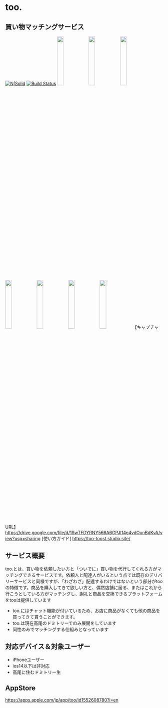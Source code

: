 # too.

## 買い物マッチングサービス
[![N|Solid](https://cldup.com/dTxpPi9lDf.thumb.png)](https://nodesource.com/products/nsolid)
[![Build Status](https://travis-ci.org/joemccann/dillinger.svg?branch=master)](https://travis-ci.org/joemccann/dillinger)
<img src="https://lh3.googleusercontent.com/GC0lmJefmHTo6QLTi7-SiHSvuwJICptcKN4pvwBxrn093Z31egOfxyyCZoVjcOMR30JSzSKgO1SNwtyxBj_dwASarFdpc8cBFrsMPmEdl2ZQpLzTvbjZcSHsyeMd2Bv_BRdrpSSvEh65vvXSjU8AIy3Erymp49gSJFFRgqJ8b9bGRpxad_OsoLZjQttAe43MhE2T-NI0-XZ3mamvOSD4WiK_ELDAb6SwheMVdukziRyFYGPP7lS_Rs8ycjCttrzpnTVP00K6mX6GD2hpt4pBvU-66XyRVqnfig327ny-23wOtkXlOk7MtbS_d86dNsg8qhNABo5ediAcLTJLZccBk9ixbC97lrNat0xz02r2GWSrlgswhknxIm6xeWdIUJq0gBSgIoroojapefxpIT5VyQlO59_6dmnykxgLACA9RGXRdLh4MvkqEqrEHIPNoyIs8mLcb0YHC1AycIlpa-oMwNrLs-yCYp_TBFGa-UnXnt6zKQZV5UTwyL8LOZamgW1NKPdXgh3KNNe5_MLt2R4PYS2-1SCqX_7vcY8qt9qz55kuXeHgzx737-pPqdu61XGP_gPMdHgF4LZnwnpE50iJMH_hz9WvJUvLnB1fiKf2lCqtTlWZiPTIQlpJ6pTVwa2FFGjFlzg3lJsC9dTt9OEmrMhepPs6MB7UYGTEDqRoPVt5FantY-a1lSBtQ2i6VJJqZJ-yMdXePiYv8cjcboDeqg=w472-h1000-no?authuser=0" width=20%><img src="https://lh3.googleusercontent.com/4ml_9N51GV9fTGbaY6EKzY4tjt-3HU8tSmkj5LGJ33NAewIHsPGo0y1OYQsgo4R25_0w4KpGjEsIVf7xx3kxSOJouimuvmi5TpyVGnB930Te6PoNeXcIdYiePD0WMHJawwKkPHicu3j8oOFG3eH07-NUlrlZ5Y-tAraY0PAyALDpykIQxDXSMye0_Cp6jZOr34n6aG1TcCAoZ09AAOCAJiJ_NIuWNKaEK3Slad-xB1E1BAJwrgCtgtB5on9R49DtWV-mWVqVMnNktVuBfmgVb_-J5Vldf-macZNfUB_dWKB0ZEyJNX3-25bQ9V0Cb0P34Fh0wt1hD5EO7un-7Zbmc2QC_CMnKhIHhlhAd53LonUiiesPAqgf9ox7xU98ruqHxBGeO7dnDJ9UmK1AYZeW4FuvGAT_mza0m9Se_D8o-oYt8MvKWPfPt4wkc_CBjMWb3fxU3RMhf9hyErO_Ge4OeHcnd_MRln686Pu6p2rDqti5IUmC4IJ0Zsg_Oal2v4xWlVIGLQBvPVYwkeJs0dY_hcZ2mUifn71z-MlO6Sc9ivQgQdIMA82Fn6uubVEyEDM76cQvaK5WWgCIN14m-NzRqE7EezzM94thOP1SnkM6C-RTF6efYvFaiDJCZh64lkLC128V3fnMJSeRik-SWlQR4_j6cBvJlytA3sMcGbLqdcWI7p6COGH415ftpxcu9j5zSDEJLLK7ENHUhfW-d_1wKw=w638-h1360-no?authuser=0" width=20%><img src="https://lh3.googleusercontent.com/aMuKVYjZxLEmBx5dNOS8K26uvfm0vByPr7Px4Lbl_L_3FqTFqhbLOFfsTfp_1llNx5euojgaUC23dloSPsLxtpquU_iLt9jFeOFXChqaTJlgKA7ccV_IqR0QqJV-xLTJ5eQFMjXD_CfVRuhfg8aepebOXMHZORCINo5KDkOg-1-CCZdQmeIGZ6zVcCgoC1mezZfbIlTtNOmDYLPZe8PqrhYZ0KNSMwYgjtBAzWorT96JbGmew80Z7m_ooV0b_mCKckG-FyffTuu4AXO5LNApCXKoRHQW0-j38WDnXo0iaqKbPDiJGDZCNxlN3GooC2c3vQZbwttUYhGtx8J0QzNteZht17UQ8iD1Vj8bFB-Hxscjhwp5NTEp6NYjL-eaZCA3IsCP7VgAmrRKTnySPunufFq_tphOx1n65xb1E9u-zJ72u6oCFMAFg6eEjEUYk2a0-sigakJMyhbqDuo1vJWJ-wDl6NqOG5_scnkxu1yZOT5WNiLxymwZQUt_2GvQPVvLFbF-73sOc2KVq7iv29z3CpvX91FtAJ-kqmWBRWDVGJgQixawZ1ok_If1V3ZrH5K_n7pSkZlrmhhQVz6Owh0__6hDpcaeprM3j7GURqFZZlaTw73QHdWF9bPKQNeMz1YITkUQ3QmtbOY4vbQ1VMfmcIQl4hgIu0ICL9SoOYjlhYLHSRdo_g6FCAdhO258JxxWnPoUxpPr6WPZxSYvXk1sqQ=w638-h1356-no?authuser=0" width=20%><img src="https://lh3.googleusercontent.com/TnVDw4vrjb9GuLuaQOPJv0iv-P5vItCGDgRO3HGcVWm2G8_z6I_EV5iEpzKxW5tYnQFOfVU7JoxelTOADaUnVkcB6w6XGnzDWW7dDO1tuz0416i8Pd8lizDG-0vJKVRP2_xY5vzyUINrYrKUNzVMBvyOq85eNkgEbPS5aux4E4Wmh_05bQzo7f2qFBDETjAUgjUBNOPfWjO2DItQG7iiZxoo3oHrhFsA68GL6qOPIBsP1H1rpVXxbuE1mivZ7dMChXhaX6d_gxcULCRqJkNwk8NlXK11LNX-FRd8nV2UH8KMQk9KLQE7HiGIDQ8br_iobbevaMyl5KoeVlnQbDdpquYwpMv4m4jxSAG_PM2bx_thK-zI2uQD_QJNr03f6hDYEz9BPImRCsZ8Aq9zcGswOQWuzqnReKd1QlHQc6JwgZFil0eCVsUkXB5m5mhj2sWXhE0BqulDN4qHNpnA1AzSIhQ7BcQLWSgWPc0Koap84t11lh5hheHI2cih26LG5kfqZXTeEgduKvNUE6qK6Q_USfWZI0eWMpbGnRrx2MtPbNUDZxuLf07izqSXEbgWjFMCX5LCGEUROgwioo31HDF2az3VfCMmdtl27tHYux-vRmM0h8E-HFdW_ojt3wr5NYFTTeH_cgGFQLzPWFnnXxpGn2yMiDgGxCbwV3F3w1iCeVJMIozSzg5dlGSSC7uXCCrf_IwpkcTmf2A80QQikcUzDw=w652-h1356-no?authuser=0" width=20%><img src="https://lh3.googleusercontent.com/miKxWUyQCo5utTpn_gAbAdNbhcxYQwE77bBJYVm47Po8n5ZpNX8hwhtRfI1Sd-U4OuGacsYMgaJg8kLhLrrcfFVsy6b_WZHPlFYURubiE2EuRS7KkRY_OFstjSIRsz9ka9Dj2mphl7Xd_Wf-gOaIaBUQDVTItB9DW65ZXxFRcc9ATW6GE3GMo-IyJxEuAWhTCs-2BdeonP2oC8jPRjh9yy1i2G1yFNScEbmVrfyibIEZzx7FXzRhjE5c-YTpWjFZA1i_5-Au33v15RTIO0c2dvZyeV1Askn2ALzd5ADGEd0KMFD53LSYn-deJsLpudSlQ337iFnDL24EBwypKFxLGrSxQ8uUDyRep4TFCxT4HR5j8M9GANB836zc_oF5EmDYaHXwOWAcnGUijwpxZtXOofu2GkVDQ8i4j6l9Wio6SIMyc0OnhzjmDKktJRyxPHEHiMyb3J7LqmX4pWT7oRuewM3l4zadPOxUexmJ99_grT9iQGfn8FnZJDMrqdVHq6AYtGOgZ8Np8sOw54wQ2F7yWg_NjZCZd8cDwSPIrWlCb5PbczjdrpAqk12vmt92UDAr7RssZiZq8U25vQYITm4ZprmdBfcaJSPyTvPY8ji6w2PIcKg4COXl104wAMFtKHxpghSbcKgEDHR1i-l7yqUzCpAXRRXDWnE6sENQDjBCRbhr2pNfCCjXo6V580DxZwREpkVvvngVxzxaGfEUWGjPpw=w644-h1360-no?authuser=0" width=20%><img src="https://lh3.googleusercontent.com/D99r0KoTCBFH-8N-UCCXa75UDND_PoJjIeD6tS5WpzW2kNESzcCvYiKPIiJJ9hK6IoSXY7ibDVbGzJGDgsg89hDdmudUhk7FOU1PDII9kxRWSFJGPV0rXRn_v-qFUOHsNhwaRt4FFzjxXPrU5jE6qoDC45mwtvddGariJImLu5YKVDRfL8FeDLTXfbTpm-XRynSqpn_nXJrA1CyCIMtBRueuQpO02n81h4naYxApl9OXJiwZUuUyl1k4KCDsPZ5hP9B7vbrnOGp0HRex7HLIVZuE4Nkkx96_xQZCedS1oX8XL9hx61bT41OgH_E2uHPOsS54fXZyyRFItBR2CqYOGRMdI6Hbdz8V7VMg6D_7Bcm09SrkjiRpMZk4BAK4cnlOWBRZ75k6yJep_DC5eWOgaLiLohIs2s3Pa-gOpaXgWYnlV5-1JjgQpHo-dLtCotWAi6wYLKIOL63F60NEqQwG8B0sQKnfevhsRGHldLMif1QfPTEceUo0CiSXGG9rYqKtLxkt8T3idd_Wv7Fe-JbiJEoA3Bne6lZCMHF48KqNbgefkTsGrzpmpW25p4H1L7sJNjQK6k_y09DAGu6RtbKpS6S4JJBVTPEN-fgF7bqm_NsTVUofVz-HOAA1hVHICK8CFGXwloD1htbMVdZpS5I4mA7Xj2THJUh3l3equhZ49SG-ibMB3VEfogfvM1SAO8pIeH60q_dc72yT4ha9VDBh_A=w648-h1360-no?authuser=0" width=20%><img src="https://lh3.googleusercontent.com/y1nex9-V-OjON_taTc4NIW7fUZt58vgc5W2J3YWEK90pDw7u9Pbub4sLKuVhz5lKbuJyw8p9y57sDYtHq9sHa-RYP9C_JwUW3acXGjbVHE-CmuTxPkfByhFSwT87eqWtDUWc6GNBWVW04awbaKLHuWifmLtkXixcbPNs09BGOqyyDilalF4-ZB1YXXgXLnAgK99T2ub9ELR4UIvr5ys1vxbamdlLiSC644IInamjRgRWTddplGCaeab4mLVIbKpSIST89vACNb4ZvrvNZ8xX2Cm981iJf4FbEl7hDezmG2W_WRQbNnj2FXgH-3N4VKEa_fPNlamSwR4bFXeu0gskw2WOYFyk4ZR8hhLxcP-ihgLFYiU7eX0I7ZAOmrkhqgAOJbzAtNUBmvcYOeI0D60Jft-ghFtQB76INqZ5FuTefsTAvduxSglATk9F9g4614psmxMxfGob6KX-P-VMMP74YZr_-ssCW3Ax7JHPMf35gLBgZHIiC5ka4hnZiONUy4SO4J_729f_P4okwDBeqq0DLxbBFP50PVtH2ohLrzWWgq2b1x_6SVFzV21hxRHke_gsW1eSx8w2bVCU73JQ7JOGJuhmK87o2Cc49IY6gCRm7-xqY8T5WJSvrGK8HsxBO1Pwof26-2eBke90sqW9kjQmweMD721d5ih_NWcciFqXg2PMyBBmtTF1FfCeqy-tAqQUxpBs4JFWXywhk_A2Gzho6g=w1580-h1578-no?authuser=0" width=	20%>
【キャプチャURL】https://drive.google.com/file/d/1SwTFDYRNY566A6GPJI14e4vdOunBdKvA/view?usp=sharing
[使い方ガイド]
https://too-toost.studio.site/

## サービス概要
too.とは、買い物を依頼したい方と「ついでに」買い物を代行してくれる方がマッチングできるサービスです。依頼人と配達人がいるという点では既存のデリバリーサービスと同様ですが、「わざわざ」配達するわけではないという部分がtooの特徴です。商品を購入してきて欲しい方と、偶然店舗に居る、またはこれから行こうとしている方がマッチングし、謝礼と商品を交換できるプラットフォームをtooは提供しています

 - too.にはチャット機能が付いているため、お店に商品がなくても他の商品を買ってきて貰うことができます。
 - too.は現在高尾のドミトリーでのみ展開をしています
 - 同性のみでマッチングする仕組みとなっています

## 対応デバイス＆対象ユーザー

 - iPhoneユーザー
 - ios14以下は非対応
 - 高尾に住むドミトリー生
 
##  AppStore
https://apps.apple.com/jp/app/too/id1552608780?l=en

